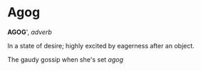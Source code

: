 # Agog

**AGOG**', _adverb_

In a state of desire; highly excited by eagerness after an object.

The gaudy gossip when she's set _agog_